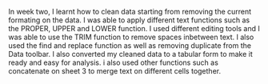 In week two, I learnt how to clean data starting from removing the current formating on the data. I was able to apply different text functions such as the PROPER, UPPER and LOWER function. I used different editing tools and I was able to use the TRIM function to remove spaces inbetween text. I also used the find and replace function as well as removing duplicate from the Data toolbar. I also converted my cleaned data to a tabular form to make it ready and easy for analysis. i also used other functions such as concatenate on sheet 3 to merge text on different cells together.

